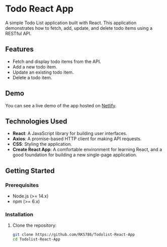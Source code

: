 # Todo React App

A simple Todo List application built with React. This application demonstrates how to fetch, add, update, and delete todo items using a RESTful API.

## Features

- Fetch and display todo items from the API.
- Add a new todo item.
- Update an existing todo item.
- Delete a todo item.

## Demo

You can see a live demo of the app hosted on [Netlify](#).

## Technologies Used

- **React**: A JavaScript library for building user interfaces.
- **Axios**: A promise-based HTTP client for making API requests.
- **CSS**: Styling the application.
- **Create React App**: A comfortable environment for learning React, and a good foundation for building a new single-page application.

## Getting Started

### Prerequisites

- Node.js (>= 14.x)
- npm (>= 6.x)

### Installation

1. Clone the repository:

   ```bash
   git clone https://github.com/RKS786/Todolist-React-App
   cd Todolist-React-App
